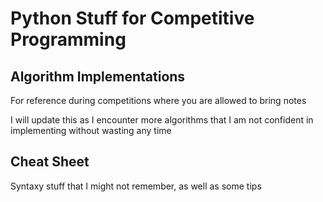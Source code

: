 # Python Stuff for Competitive Programming

## Algorithm Implementations
For reference during competitions where you are allowed to bring notes

I will update this as I encounter more algorithms that I am not confident in implementing without wasting any time

## Cheat Sheet
Syntaxy stuff that I might not remember, as well as some tips